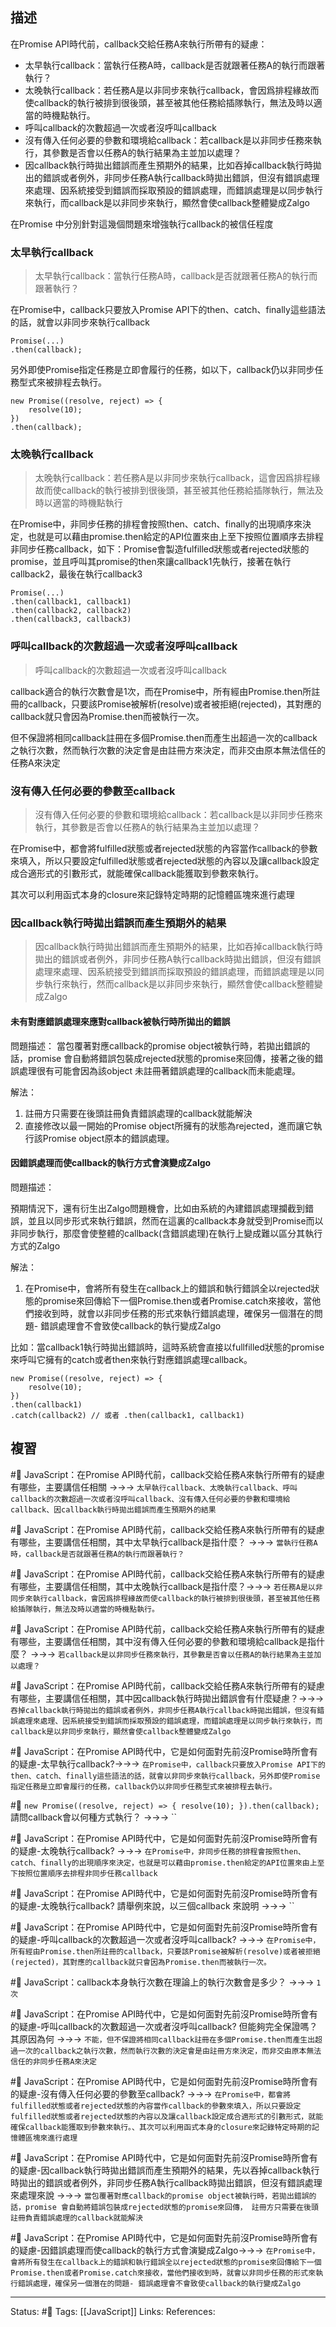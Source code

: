 ## 描述




在Promise API時代前，callback交給任務A來執行所帶有的疑慮：
- 太早執行callback：當執行任務A時，callback是否就跟著任務A的執行而跟著執行？
- 太晚執行callback：若任務A是以非同步來執行callback，會因爲排程緣故而使callback的執行被排到很後頭，甚至被其他任務給插隊執行，無法及時以適當的時機點執行。
- 呼叫callback的次數超過一次或者沒呼叫callback
- 沒有傳入任何必要的參數和環境給callback：若callback是以非同步任務來執行，其參數是否會以任務A的執行結果為主並加以處理？
- 因callback執行時拋出錯誤而產生預期外的結果，比如吞掉callback執行時拋出的錯誤或者例外，非同步任務A執行callback時拋出錯誤，但沒有錯誤處理來處理、因系統接受到錯誤而採取預設的錯誤處理，而錯誤處理是以同步執行來執行，而callback是以非同步來執行，顯然會使callback整體變成Zalgo


在Promise 中分別針對這幾個問題來增強執行callback的被信任程度

### 太早執行callback

> 太早執行callback：當執行任務A時，callback是否就跟著任務A的執行而跟著執行？


在Promise中，callback只要放入Promise API下的then、catch、finally這些語法的話，就會以非同步來執行callback
```
Promise(...)
.then(callback);
```

另外即使Promise指定任務是立即會履行的任務，如以下，callback仍以非同步任務型式來被排程去執行。
```
new Promise((resolve, reject) => {
	resolve(10);
})
.then(callback);
```

### 太晚執行callback

> 太晚執行callback：若任務A是以非同步來執行callback，這會因爲排程緣故而使callback的執行被排到很後頭，甚至被其他任務給插隊執行，無法及時以適當的時機點執行

在Promise中，非同步任務的排程會按照then、catch、finally的出現順序來決定，也就是可以藉由promise.then給定的API位置來由上至下按照位置順序去排程非同步任務callback，如下：Promise會製造fulfilled狀態或者rejected狀態的promise，並且呼叫其promise的then來讓callback1先執行，接著在執行callback2，最後在執行callback3
```
Promise(...)
.then(callback1, callback1)
.then(callback2, callback2)
.then(callback3, callback3)
```

### 呼叫callback的次數超過一次或者沒呼叫callback

> 呼叫callback的次數超過一次或者沒呼叫callback

callback適合的執行次數會是1次，而在Promise中，所有經由Promise.then所註冊的callback，只要該Promise被解析(resolve)或者被拒絕(rejected)，其對應的callback就只會因為Promise.then而被執行一次。

但不保證將相同callback註冊在多個Promise.then而產生出超過一次的callback之執行次數，然而執行次數的決定會是由註冊方來決定，而非交由原本無法信任的任務A來決定

### 沒有傳入任何必要的參數至callback

> 沒有傳入任何必要的參數和環境給callback：若callback是以非同步任務來執行，其參數是否會以任務A的執行結果為主並加以處理？

在Promise中，都會將fulfilled狀態或者rejected狀態的內容當作callback的參數來填入，所以只要設定fulfilled狀態或者rejected狀態的內容以及讓callback設定成合適形式的引數形式，就能確保callback能獲取到參數來執行。

其次可以利用函式本身的closure來記錄特定時期的記憶體區塊來進行處理


### 因callback執行時拋出錯誤而產生預期外的結果





> 因callback執行時拋出錯誤而產生預期外的結果，比如吞掉callback執行時拋出的錯誤或者例外，非同步任務A執行callback時拋出錯誤，但沒有錯誤處理來處理、因系統接受到錯誤而採取預設的錯誤處理，而錯誤處理是以同步執行來執行，然而callback是以非同步來執行，顯然會使callback整體變成Zalgo


#### 未有對應錯誤處理來應對callback被執行時所拋出的錯誤


問題描述：
當包覆著對應callback的promise object被執行時，若拋出錯誤的話，promise 會自動將錯誤包裝成rejected狀態的promise來回傳，接著之後的錯誤處理很有可能會因為該object 未註冊著錯誤處理的callback而未能處理。


解法：
1. 註冊方只需要在後頭註冊負責錯誤處理的callback就能解決
2. 直接修改以最一開始的Promise object所擁有的狀態為rejected，進而讓它執行該Promise object原本的錯誤處理。


#### 因錯誤處理而使callback的執行方式會演變成Zalgo

問題描述：

預期情況下，還有衍生出Zalgo問題機會，比如由系統的內建錯誤處理攔截到錯誤，並且以同步形式來執行錯誤，然而在這裏的callback本身就受到Promise而以非同步執行，那麼會使整體的callback(含錯誤處理)在執行上變成難以區分其執行方式的Zalgo

解法：

1. 在Promise中，會將所有發生在callback上的錯誤和執行錯誤全以rejected狀態的promise來回傳給下一個Promise.then或者Promise.catch來接收，當他們接收到時，就會以非同步任務的形式來執行錯誤處理，確保另一個潛在的問題- 錯誤處理會不會致使callback的執行變成Zalgo


比如：當callback1執行時拋出錯誤時，這時系統會直接以fullfilled狀態的promise來呼叫它擁有的catch或者then來執行對應錯誤處理callback。
```
new Promise((resolve, reject) => {
	resolve(10);
})
.then(callback1)
.catch(callback2) // 或者 .then(callback1, callback1)
```



## 複習

#🧠 JavaScript：在Promise API時代前，callback交給任務A來執行所帶有的疑慮有哪些，主要講信任相關 ->->-> `太早執行callback、太晚執行callback、呼叫callback的次數超過一次或者沒呼叫callback、沒有傳入任何必要的參數和環境給callback、因callback執行時拋出錯誤而產生預期外的結果`
<!--SR:!2023-05-15,43,250-->

#🧠 JavaScript：在Promise API時代前，callback交給任務A來執行所帶有的疑慮有哪些，主要講信任相關，其中太早執行callback是指什麼？ ->->-> `當執行任務A時，callback是否就跟著任務A的執行而跟著執行？`
<!--SR:!2023-06-13,62,250-->

#🧠 JavaScript：在Promise API時代前，callback交給任務A來執行所帶有的疑慮有哪些，主要講信任相關，其中太晚執行callback是指什麼？->->-> `若任務A是以非同步來執行callback，會因爲排程緣故而使callback的執行被排到很後頭，甚至被其他任務給插隊執行，無法及時以適當的時機點執行。`
<!--SR:!2023-04-17,28,250-->

#🧠 JavaScript：在Promise API時代前，callback交給任務A來執行所帶有的疑慮有哪些，主要講信任相關，其中沒有傳入任何必要的參數和環境給callback是指什麼？ ->->-> `若callback是以非同步任務來執行，其參數是否會以任務A的執行結果為主並加以處理？`
<!--SR:!2023-05-30,51,250-->

#🧠  JavaScript：在Promise API時代前，callback交給任務A來執行所帶有的疑慮有哪些，主要講信任相關，其中因callback執行時拋出錯誤會有什麼疑慮？->->-> `吞掉callback執行時拋出的錯誤或者例外，非同步任務A執行callback時拋出錯誤，但沒有錯誤處理來處理、因系統接受到錯誤而採取預設的錯誤處理，而錯誤處理是以同步執行來執行，而callback是以非同步來執行，顯然會使callback整體變成Zalgo`
<!--SR:!2023-04-30,28,230-->


#🧠 JavaScript：在Promise API時代中，它是如何面對先前沒Promise時所會有的疑慮-太早執行callback?->->-> `在Promise中，callback只要放入Promise API下的then、catch、finally這些語法的話，就會以非同步來執行callback，另外即使Promise指定任務是立即會履行的任務，callback仍以非同步任務型式來被排程去執行。`
<!--SR:!2023-06-07,58,250-->

#🧠 `new Promise((resolve, reject) => { resolve(10); }).then(callback); ` 請問callback會以何種方式執行？ ->->-> ``
<!--SR:!2023-04-14,26,250-->


#🧠 JavaScript：在Promise API時代中，它是如何面對先前沒Promise時所會有的疑慮-太晚執行callback? ->->-> `在Promise中，非同步任務的排程會按照then、catch、finally的出現順序來決定，也就是可以藉由promise.then給定的API位置來由上至下按照位置順序去排程非同步任務callback`
<!--SR:!2023-05-29,53,250-->

#🧠 JavaScript：在Promise API時代中，它是如何面對先前沒Promise時所會有的疑慮-太晚執行callback? 請舉例來說，以三個callback 來說明 ->->-> ``
<!--SR:!2023-06-16,64,250-->

#🧠 JavaScript：在Promise API時代中，它是如何面對先前沒Promise時所會有的疑慮-呼叫callback的次數超過一次或者沒呼叫callback?  ->->-> `在Promise中，所有經由Promise.then所註冊的callback，只要該Promise被解析(resolve)或者被拒絕(rejected)，其對應的callback就只會因為Promise.then而被執行一次。`
<!--SR:!2023-04-17,28,250-->

#🧠 JavaScript：callback本身執行次數在理論上的執行次數會是多少？ ->->-> `1次`
<!--SR:!2023-04-16,27,250-->

#🧠 JavaScript：在Promise API時代中，它是如何面對先前沒Promise時所會有的疑慮-呼叫callback的次數超過一次或者沒呼叫callback? 但能夠完全保證嗎？ 其原因為何 ->->-> `不能，但不保證將相同callback註冊在多個Promise.then而產生出超過一次的callback之執行次數，然而執行次數的決定會是由註冊方來決定，而非交由原本無法信任的非同步任務A來決定`
<!--SR:!2023-04-15,26,250-->


#🧠 JavaScript：在Promise API時代中，它是如何面對先前沒Promise時所會有的疑慮-沒有傳入任何必要的參數至callback?  ->->-> `在Promise中，都會將fulfilled狀態或者rejected狀態的內容當作callback的參數來填入，所以只要設定fulfilled狀態或者rejected狀態的內容以及讓callback設定成合適形式的引數形式，就能確保callback能獲取到參數來執行。、其次可以利用函式本身的closure來記錄特定時期的記憶體區塊來進行處理`
<!--SR:!2023-06-12,62,250-->

#🧠 JavaScript：在Promise API時代中，它是如何面對先前沒Promise時所會有的疑慮-因callback執行時拋出錯誤而產生預期外的結果，先以吞掉callback執行時拋出的錯誤或者例外，非同步任務A執行callback時拋出錯誤，但沒有錯誤處理來處理來說 ->->-> `當包覆著對應callback的promise object被執行時，若拋出錯誤的話，promise 會自動將錯誤包裝成rejected狀態的promise來回傳， 註冊方只需要在後頭註冊負責錯誤處理的callback就能解決`
<!--SR:!2023-06-03,55,250-->


#🧠  JavaScript：在Promise API時代中，它是如何面對先前沒Promise時所會有的疑慮-因錯誤處理而使callback的執行方式會演變成Zalgo->->-> `在Promise中，會將所有發生在callback上的錯誤和執行錯誤全以rejected狀態的promise來回傳給下一個Promise.then或者Promise.catch來接收，當他們接收到時，就會以非同步任務的形式來執行錯誤處理，確保另一個潛在的問題- 錯誤處理會不會致使callback的執行變成Zalgo`
<!--SR:!2023-04-17,28,250-->

























---
Status: #🌱 
Tags:
[[JavaScript]]
Links:
References: